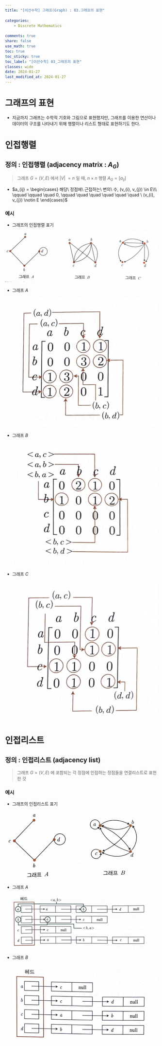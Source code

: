 ```yaml
---
title: "[이산수학] 그래프(Graph) : 03.그래프의 표현"

categories:
    - Discrete Mathematics

comments: true
share: false
use_math: true
toc: true
toc_sticky: true
toc_label: "[이산수학] 03_그래프의 표현"
classes: wide
date: 2024-01-27
last_modified_at: 2024-01-27
---
```


# 그래프의 표현

* 지금까지 그래프는 수학적 기호와 그림으로 표현했지만, 그래프를 이용한 연산이나 데이터의 구조를 나타내기 위해 행렬이나 리스트 형태로 표현하기도 한다.

# 인접행렬

## 정의 : 인접행렬 (adjacency matrix : $A_{G}$)

> 그래프 $G = (V, E)$ 에서 \|$V$\| $= n$ 일 때, $n \times n$ 행렬 $A_{G} = [a_{ij}]$

* $a_{ij} = 
\begin{cases}
해당\ 정점에\ 근접하는\ 변의\ 수, (v_{i}, v_{j}) \in E\\\  
\qquad \qquad \quad 0, \qquad \quad \quad \quad \quad \quad \ (v_{i}, v_{j}) \notin E
\end{cases}$

### 예시

* 그래프의 인접행렬 표기

<img src = "/assets/images/Math/dm/dm_example_18_01.png">

* 그래프 $A$

    <img src = "/assets/images/Math/dm/dm_example_18_02.png">

* 그래프 $B$

    <img src = "/assets/images/Math/dm/dm_example_18_03.png">

* 그래프 $C$

    <img src = "/assets/images/Math/dm/dm_example_18_04.png">

# 인접리스트

## 정의 : 인접리스트 (adjacency list)

> 그래프 $G = (V, E)$ 에 포함되는 각 정점에 인접하는 정점들을 연결리스트로 표현한 것

### 예시

* 그래프의 인접리스트 표기

<img src = "/assets/images/Math/dm/dm_example_18_05.png">

* 그래프 $A$

    <img src = "/assets/images/Math/dm/dm_example_18_06.png">

* 그래프 $B$

    <img src = "/assets/images/Math/dm/dm_example_18_07.png">

    